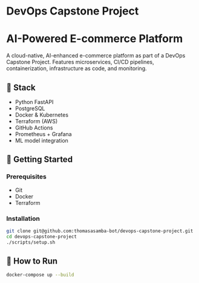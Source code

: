 # DevOps Capstone Project

# AI-Powered E-commerce Platform

A cloud-native, AI-enhanced e-commerce platform as part of a DevOps Capstone Project. Features microservices, CI/CD pipelines, containerization, infrastructure as code, and monitoring.

## 🔧 Stack

- Python FastAPI
- PostgreSQL
- Docker & Kubernetes
- Terraform (AWS)
- GitHub Actions
- Prometheus + Grafana
- ML model integration

## 🚀 Getting Started

### Prerequisites

- Git
- Docker
- Terraform

### Installation

```bash
git clone git@github.com:thomasasamba-bot/devops-capstone-project.git
cd devops-capstone-project
./scripts/setup.sh
```

## 🚀 How to Run

```bash
docker-compose up --build
```
